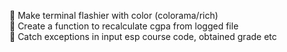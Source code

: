 🔳  Make terminal flashier with color (colorama/rich)  
🔳 Create a function to recalculate cgpa from logged file  
🔳 Catch exceptions in input esp course code, obtained grade etc  